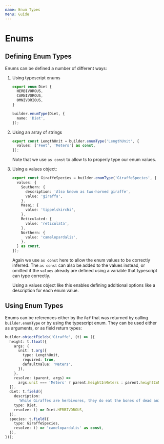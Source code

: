 ```yaml
---
name: Enum Types
menu: Guide
---
```


# Enums

## Defining Enum Types

Enums can be defined a number of different ways:

1. Using typescript enums

   ```typescript
   export enum Diet {
     HERBIVOROUS,
     CARNIVOROUS,
     OMNIVORIOUS,
   }

   builder.enumType(Diet, {
     name: 'Diet',
   });
   ```

1. Using an array of strings

   ```typescript
   export const LengthUnit = builder.enumType('LengthUnit', {
     values: ['Feet', 'Meters'] as const,
   });
   ```

   Note that we use `as const` to allow ts to properly type our enum values.

1. Using a values object:

   ```typescript
   export const GiraffeSpecies = builder.enumType('GiraffeSpecies', {
     values: {
       Southern: {
         description: 'Also known as two-horned giraffe',
         value: 'giraffa',
       },
       Masai: {
         value: 'tippelskirchi',
       },
       Reticulated: {
         value: 'reticulata',
       },
       Northern: {
         value: 'camelopardalis',
       },
     } as const,
   });
   ```

   Again we use `as const` here to allow the enum values to be correctly inferred. The `as const`
   can also be added to the values instead, or omitted if the `values` already are defined using a
   variable that typescript can type correctly.

   Using a values object like this enables defining additional options like a description for each
   enum value.

## Using Enum Types

Enums can be references either by the `Ref` that was returned by calling `builder.enumType` or by
using the typescript enum. They can be used either as arguments, or as field return types:

```typescript
builder.objectFields('Giraffe', (t) => ({
  height: t.float({
    args: {
      unit: t.arg({
        type: LengthUnit,
        required: true,
        defaultValue: 'Meters',
      }),
    },
    resolve: (parent, args) =>
      args.unit === 'Meters' ? parent.heightInMeters : parent.heightInMeters * 3.281,
  }),
  diet: t.field({
    description:
      'While Giraffes are herbivores, they do eat the bones of dead animals to get extra calcium',
    type: Diet,
    resolve: () => Diet.HERBIVOROUS,
  }),
  species: t.field({
    type: GiraffeSpecies,
    resolve: () => 'camelopardalis' as const,
  }),
}));
```
